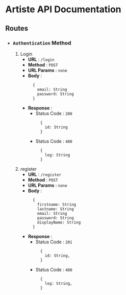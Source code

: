 # **Artiste API Documentation**

## Routes

- ### `Authentication` Method

  1. Login
     - **URL** : `/login`
     - **Method** : `POST`
     - **URL Params** : `none`
     - **Body** :
          ```
            {
              email: String
              password: String
            }
          ```
     - **Response** :
       - Status Code : `200`
          ```
            {
              id: String
            }
          ```
       - Status Code : `400`
          ```
            {
              log: String
            }
          ```
  2. register
     - **URL** : `/register`
     - **Method** : `POST`
     - **URL Params** : `none`
     - **Body** :
          ```
            {
              firstname: String
              lastname: String
              email: String
              password: String
              displayName: String
            }
          ```
     - **Response** :
       - Status Code : `201`
          ```
            {
              id: String,
            }
          ```
       - Status Code : `400`
          ```
            {
              log: String,
            }
          ```